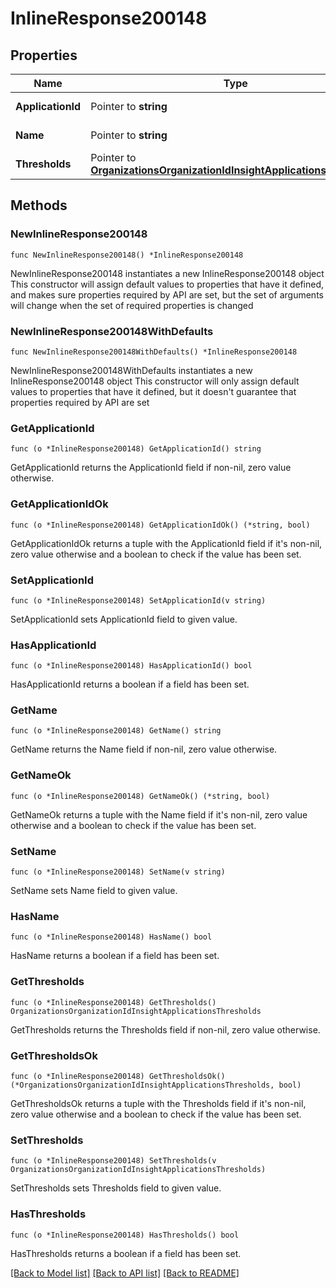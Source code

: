 # InlineResponse200148

## Properties

Name | Type | Description | Notes
------------ | ------------- | ------------- | -------------
**ApplicationId** | Pointer to **string** | Application identifier | [optional] 
**Name** | Pointer to **string** | Application name | [optional] 
**Thresholds** | Pointer to [**OrganizationsOrganizationIdInsightApplicationsThresholds**](OrganizationsOrganizationIdInsightApplicationsThresholds.md) |  | [optional] 

## Methods

### NewInlineResponse200148

`func NewInlineResponse200148() *InlineResponse200148`

NewInlineResponse200148 instantiates a new InlineResponse200148 object
This constructor will assign default values to properties that have it defined,
and makes sure properties required by API are set, but the set of arguments
will change when the set of required properties is changed

### NewInlineResponse200148WithDefaults

`func NewInlineResponse200148WithDefaults() *InlineResponse200148`

NewInlineResponse200148WithDefaults instantiates a new InlineResponse200148 object
This constructor will only assign default values to properties that have it defined,
but it doesn't guarantee that properties required by API are set

### GetApplicationId

`func (o *InlineResponse200148) GetApplicationId() string`

GetApplicationId returns the ApplicationId field if non-nil, zero value otherwise.

### GetApplicationIdOk

`func (o *InlineResponse200148) GetApplicationIdOk() (*string, bool)`

GetApplicationIdOk returns a tuple with the ApplicationId field if it's non-nil, zero value otherwise
and a boolean to check if the value has been set.

### SetApplicationId

`func (o *InlineResponse200148) SetApplicationId(v string)`

SetApplicationId sets ApplicationId field to given value.

### HasApplicationId

`func (o *InlineResponse200148) HasApplicationId() bool`

HasApplicationId returns a boolean if a field has been set.

### GetName

`func (o *InlineResponse200148) GetName() string`

GetName returns the Name field if non-nil, zero value otherwise.

### GetNameOk

`func (o *InlineResponse200148) GetNameOk() (*string, bool)`

GetNameOk returns a tuple with the Name field if it's non-nil, zero value otherwise
and a boolean to check if the value has been set.

### SetName

`func (o *InlineResponse200148) SetName(v string)`

SetName sets Name field to given value.

### HasName

`func (o *InlineResponse200148) HasName() bool`

HasName returns a boolean if a field has been set.

### GetThresholds

`func (o *InlineResponse200148) GetThresholds() OrganizationsOrganizationIdInsightApplicationsThresholds`

GetThresholds returns the Thresholds field if non-nil, zero value otherwise.

### GetThresholdsOk

`func (o *InlineResponse200148) GetThresholdsOk() (*OrganizationsOrganizationIdInsightApplicationsThresholds, bool)`

GetThresholdsOk returns a tuple with the Thresholds field if it's non-nil, zero value otherwise
and a boolean to check if the value has been set.

### SetThresholds

`func (o *InlineResponse200148) SetThresholds(v OrganizationsOrganizationIdInsightApplicationsThresholds)`

SetThresholds sets Thresholds field to given value.

### HasThresholds

`func (o *InlineResponse200148) HasThresholds() bool`

HasThresholds returns a boolean if a field has been set.


[[Back to Model list]](../README.md#documentation-for-models) [[Back to API list]](../README.md#documentation-for-api-endpoints) [[Back to README]](../README.md)



